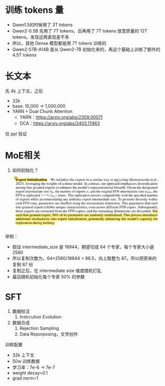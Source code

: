 # 训练 tokens 量
- Qwen1.5的时候用了 3T tokens
- Qwen2-0.5B 先用了 7T tokens，后再用了 7T tokens 放宽质量的 12T tokens。发现这两表现差不多
- 所以，其他 Dense 模型都是用 7T tokens 训练的
- Qwen2-57B-A14B 是从 Qwen2-7B 初始化来的，再这个基础上训练了额外的 4.5T tokens

# 长文本
先 4k 上下文，之后
- 32k
- base: 10,000 →  1,000,000
- YARN + Dual Chunk Attention 
  - YARN：https://arxiv.org/abs/2309.00071
  - DCA：https://arxiv.org/abs/2402.17463

仅 ppl 验证

# MoE相关

1. 如何初始化？
![img.png](../images/img.png)

举例：

- 假设 intermediate_size 是 18944，期望切成 64 个专家，每个专家大小是 2560
- 所以复制次数为，64*2560/18944 = 86.5，向上取整为 87。所以把原来的复制 87 份
- 复制之后，在 intermediate size 维度随机打乱
- 最后随机初始化每个专家 50% 的参数


# SFT
1. 数据标注
   1. Instrcution Evolution 
2. 数据合成
   1. Rejection Sampling
   2. Data Reporposing，文学创作

训练配置
- 32k 上下文
- 50w 训练数据
- 学习率：7e-6 -> 7e-7
- weight decay=0.1
- grad norm=1